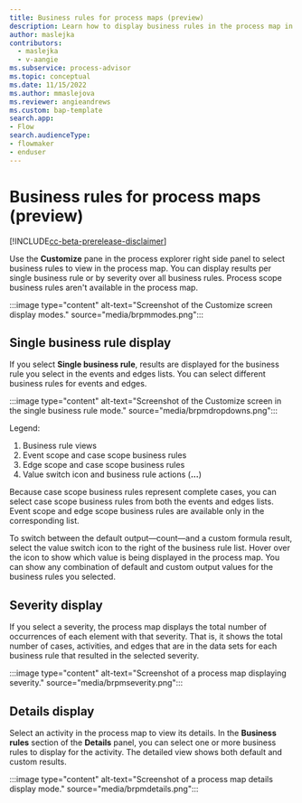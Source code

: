```yaml
---
title: Business rules for process maps (preview)
description: Learn how to display business rules in the process map in the Minit desktop application for Microsoft Power Automate process advisor.
author: maslejka
contributors:
  - maslejka
  - v-aangie
ms.subservice: process-advisor
ms.topic: conceptual
ms.date: 11/15/2022
ms.author: mmaslejova
ms.reviewer: angieandrews
ms.custom: bap-template
search.app:
- Flow
search.audienceType:
- flowmaker
- enduser
---
```


# Business rules for process maps (preview)

[!INCLUDE[cc-beta-prerelease-disclaimer](../includes/cc-beta-prerelease-disclaimer.md)]

Use the **Customize** pane in the process explorer right side panel to select business rules to view in the process map. You can display results per single business rule or by severity over all business rules. Process scope business rules aren't available in the process map.

   :::image type="content" alt-text="Screenshot of the Customize screen display modes." source="media/brpmmodes.png":::

## Single business rule display

If you select **Single business rule**, results are displayed for the business rule you select in the events and edges lists. You can select different business rules for events and edges.

:::image type="content" alt-text="Screenshot of the Customize screen in the single business rule mode." source="media/brpmdropdowns.png":::

Legend:

1. Business rule views
1. Event scope and case scope business rules
1. Edge scope and case scope business rules
1. Value switch icon and business rule actions (**...**)

Because case scope business rules represent complete cases, you can select case scope business rules from both the events and edges lists. Event scope and edge scope business rules are available only in the corresponding list.

To switch between the default output&mdash;count&mdash;and a custom formula result, select the value switch icon to the right of the business rule list. Hover over the icon to show which value is being displayed in the process map. You can show any combination of default and custom output values for the business rules you selected.

## Severity display

If you select a severity, the process map displays the total number of occurrences of each element with that severity. That is, it shows the total number of cases, activities, and edges that are in the data sets for each business rule that resulted in the selected severity.

:::image type="content" alt-text="Screenshot of a process map displaying severity." source="media/brpmseverity.png":::

## Details display

Select an activity in the process map to view its details. In the **Business rules** section of the **Details** panel, you can select one or more business rules to display for the activity. The detailed view shows both default and custom results.

:::image type="content" alt-text="Screenshot of a process map details display mode." source="media/brpmdetails.png":::

